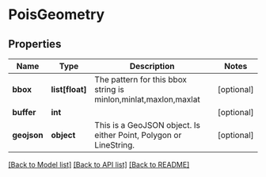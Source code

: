 # PoisGeometry

## Properties
Name | Type | Description | Notes
------------ | ------------- | ------------- | -------------
**bbox** | **list[float]** | The pattern for this bbox string is minlon,minlat,maxlon,maxlat | [optional] 
**buffer** | **int** |  | [optional] 
**geojson** | **object** | This is a GeoJSON object. Is either Point, Polygon or LineString. | [optional] 

[[Back to Model list]](../README.md#documentation_for_models) [[Back to API list]](../README.md#documentation_for_api_endpoints) [[Back to README]](../README.md)

